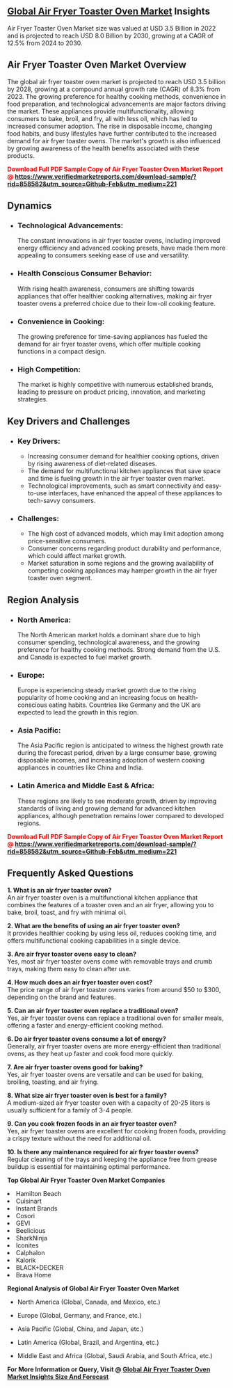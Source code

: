 <h2><a href="https://www.verifiedmarketreports.com/download-sample/?rid=858582&amp;utm_source=Github&amp;utm_medium=221" target="_blank">Global Air Fryer Toaster Oven Market</a> Insights</h2><p>Air Fryer Toaster Oven Market size was valued at USD 3.5 Billion in 2022 and is projected to reach USD 8.0 Billion by 2030, growing at a CAGR of 12.5% from 2024 to 2030.</p><p> <h2>Air Fryer Toaster Oven Market Overview</h2> <p>The global air fryer toaster oven market is projected to reach USD 3.5 billion by 2028, growing at a compound annual growth rate (CAGR) of 8.3% from 2023. The growing preference for healthy cooking methods, convenience in food preparation, and technological advancements are major factors driving the market. These appliances provide multifunctionality, allowing consumers to bake, broil, and fry, all with less oil, which has led to increased consumer adoption. The rise in disposable income, changing food habits, and busy lifestyles have further contributed to the increased demand for air fryer toaster ovens. The market's growth is also influenced by growing awareness of the health benefits associated with these products.</p> <p><strong><p><span class=""><span style="color: #ff0000;"><strong>Download Full PDF Sample Copy of Air Fryer Toaster Oven Market Report</strong> @ </span><a href="https://www.verifiedmarketreports.com/download-sample/?rid=858582&amp;utm_source=Github-Feb&amp;utm_medium=221" target="_blank">https://www.verifiedmarketreports.com/download-sample/?rid=858582&amp;utm_source=Github-Feb&amp;utm_medium=221</a></span></p></strong></p> <h2>Dynamics</h2> <ul> <li><h3>Technological Advancements:</h3> The constant innovations in air fryer toaster ovens, including improved energy efficiency and advanced cooking presets, have made them more appealing to consumers seeking ease of use and versatility.</li> <li><h3>Health Conscious Consumer Behavior:</h3> With rising health awareness, consumers are shifting towards appliances that offer healthier cooking alternatives, making air fryer toaster ovens a preferred choice due to their low-oil cooking feature.</li> <li><h3>Convenience in Cooking:</h3> The growing preference for time-saving appliances has fueled the demand for air fryer toaster ovens, which offer multiple cooking functions in a compact design.</li> <li><h3>High Competition:</h3> The market is highly competitive with numerous established brands, leading to pressure on product pricing, innovation, and marketing strategies.</li> </ul> <h2>Key Drivers and Challenges</h2> <ul> <li><h3>Key Drivers:</h3> <ul> <li>Increasing consumer demand for healthier cooking options, driven by rising awareness of diet-related diseases.</li> <li>The demand for multifunctional kitchen appliances that save space and time is fueling growth in the air fryer toaster oven market.</li> <li>Technological improvements, such as smart connectivity and easy-to-use interfaces, have enhanced the appeal of these appliances to tech-savvy consumers.</li> </ul> </li> <li><h3>Challenges:</h3> <ul> <li>The high cost of advanced models, which may limit adoption among price-sensitive consumers.</li> <li>Consumer concerns regarding product durability and performance, which could affect market growth.</li> <li>Market saturation in some regions and the growing availability of competing cooking appliances may hamper growth in the air fryer toaster oven segment.</li> </ul> </li> </ul> <h2>Region Analysis</h2> <ul> <li><h3>North America:</h3> The North American market holds a dominant share due to high consumer spending, technological awareness, and the growing preference for healthy cooking methods. Strong demand from the U.S. and Canada is expected to fuel market growth.</li> <li><h3>Europe:</h3> Europe is experiencing steady market growth due to the rising popularity of home cooking and an increasing focus on health-conscious eating habits. Countries like Germany and the UK are expected to lead the growth in this region.</li> <li><h3>Asia Pacific:</h3> The Asia Pacific region is anticipated to witness the highest growth rate during the forecast period, driven by a large consumer base, growing disposable incomes, and increasing adoption of western cooking appliances in countries like China and India.</li> <li><h3>Latin America and Middle East & Africa:</h3> These regions are likely to see moderate growth, driven by improving standards of living and growing demand for advanced kitchen appliances, although penetration remains lower compared to developed regions.</li> </ul> <p><strong><p><span class=""><span style="color: #ff0000;"><strong>Download Full PDF Sample Copy of Air Fryer Toaster Oven Market Report</strong> @ </span><a href="https://www.verifiedmarketreports.com/download-sample/?rid=858582&amp;utm_source=Github-Feb&amp;utm_medium=221" target="_blank">https://www.verifiedmarketreports.com/download-sample/?rid=858582&amp;utm_source=Github-Feb&amp;utm_medium=221</a></span></p></strong></p> <h2>Frequently Asked Questions</h2> <p><strong>1. What is an air fryer toaster oven?</strong><br> An air fryer toaster oven is a multifunctional kitchen appliance that combines the features of a toaster oven and an air fryer, allowing you to bake, broil, toast, and fry with minimal oil.</p> <p><strong>2. What are the benefits of using an air fryer toaster oven?</strong><br> It provides healthier cooking by using less oil, reduces cooking time, and offers multifunctional cooking capabilities in a single device.</p> <p><strong>3. Are air fryer toaster ovens easy to clean?</strong><br> Yes, most air fryer toaster ovens come with removable trays and crumb trays, making them easy to clean after use.</p> <p><strong>4. How much does an air fryer toaster oven cost?</strong><br> The price range of air fryer toaster ovens varies from around $50 to $300, depending on the brand and features.</p> <p><strong>5. Can an air fryer toaster oven replace a traditional oven?</strong><br> Yes, air fryer toaster ovens can replace a traditional oven for smaller meals, offering a faster and energy-efficient cooking method.</p> <p><strong>6. Do air fryer toaster ovens consume a lot of energy?</strong><br> Generally, air fryer toaster ovens are more energy-efficient than traditional ovens, as they heat up faster and cook food more quickly.</p> <p><strong>7. Are air fryer toaster ovens good for baking?</strong><br> Yes, air fryer toaster ovens are versatile and can be used for baking, broiling, toasting, and air frying.</p> <p><strong>8. What size air fryer toaster oven is best for a family?</strong><br> A medium-sized air fryer toaster oven with a capacity of 20-25 liters is usually sufficient for a family of 3-4 people.</p> <p><strong>9. Can you cook frozen foods in an air fryer toaster oven?</strong><br> Yes, air fryer toaster ovens are excellent for cooking frozen foods, providing a crispy texture without the need for additional oil.</p> <p><strong>10. Is there any maintenance required for air fryer toaster ovens?</strong><br> Regular cleaning of the trays and keeping the appliance free from grease buildup is essential for maintaining optimal performance.</p> </p><p><strong>Top Global Air Fryer Toaster Oven Market Companies</strong></p><div data-test-id=""><p><li>Hamilton Beach</li><li> Cuisinart</li><li> Instant Brands</li><li> Cosori</li><li> GEVI</li><li> Beelicious</li><li> SharkNinja</li><li> Iconites</li><li> Calphalon</li><li> Kalorik</li><li> BLACK+DECKER</li><li> Brava Home</li></p><div><strong>Regional Analysis of&nbsp;Global Air Fryer Toaster Oven Market</strong></div><ul><li dir="ltr"><p dir="ltr">North America&nbsp;(Global, Canada, and Mexico, etc.)</p></li><li dir="ltr"><p dir="ltr">Europe (Global, Germany, and France, etc.)</p></li><li dir="ltr"><p dir="ltr">Asia Pacific&nbsp;(Global, China, and Japan, etc.)</p></li><li dir="ltr"><p dir="ltr">Latin America&nbsp;(Global, Brazil, and Argentina, etc.)</p></li><li dir="ltr">Middle East and Africa&nbsp;(Global, Saudi Arabia, and South Africa, etc.)</li></ul><p><strong>For More Information or Query, Visit @&nbsp;</strong><strong><a href="https://www.verifiedmarketreports.com/product/air-fryer-toaster-oven-market/?utm_source=Github&amp;utm_medium=221" target="_blank">Global Air Fryer Toaster Oven Market Insights Size And Forecast</a></strong></p></div>
